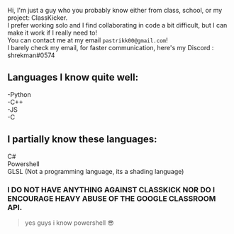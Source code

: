 Hi, I'm just a guy who you probably know either from class, school, or my project: ClassKicker.\
I prefer working solo and I find collaborating in code a bit difficult, but I can make it work if I really need to!\
You can contact me at my email `pastrikk00@gmail.com`!\
I barely check my email, for faster communication, here's my Discord : shrekman#0574

## Languages I know quite well:
-Python\
-C++\
-JS\
-C

## I partially know these languages:
C#\
Powershell\
GLSL (Not a programming language, its a shading language)


### I DO NOT HAVE ANYTHING AGAINST CLASSKICK NOR DO I ENCOURAGE HEAVY ABUSE OF THE GOOGLE CLASSROOM API. 


> yes guys i know powershell 😎
